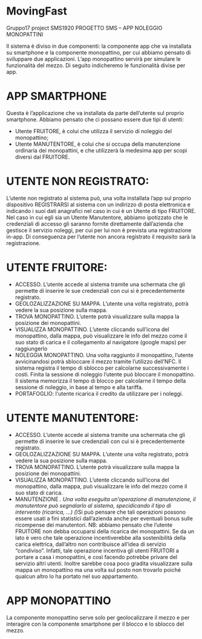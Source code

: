 # MovingFast
Gruppo17 project SMS1920
PROGETTO SMS – APP NOLEGGIO MONOPATTINI

Il sistema è diviso in due componenti: la componente app che va installata su smartphone e la componente monopattino, per cui abbiamo pensato di sviluppare due applicazioni. L’app monopattino servirà per simulare le funzionalità del mezzo. Di seguito indicheremo le funzionalità divise per app.

# APP SMARTPHONE
Questa è l’applicazione che va installata da parte dell’utente sul proprio smartphone.
Abbiamo pensato che ci possano essere due tipi di utenti:
- Utente FRUITORE, è colui che utilizza il servizio di noleggio del monopattino;
- Utente MANUTENTORE, è colui che si occupa della manutenzione ordinaria dei monopattini, e che utilizzerà la medesima app per scopi diversi dal FRUITORE.

# UTENTE NON REGISTRATO:
L’utente non registrato al sistema può, una volta installata l’app sul proprio dispositivo REGISTRARSI al sistema con un indirizzo di posta elettronica e indicando i suoi dati anagrafici nel caso in cui è un Utente di tipo FRUITORE.
Nel caso in cui egli sia un Utente Manutentore, abbiamo ipotizzato che le credenziali di accesso gli saranno fornite direttamente dall’azienda che gestisce il servizio noleggi, per cui per lui non è prevista una registrazione in-app.
Di conseguenza per l’utente non ancora registrato il requisito sarà la registrazione.

# UTENTE FRUITORE:
- ACCESSO. L’utente accede al sistema tramite una schermata che gli permette di inserire le sue credenziali con cui si è precedentemente registrato.
- GEOLOZALIZZAZIONE SU MAPPA. L’utente una volta registrato, potrà vedere la sua posizione sulla mappa.
- TROVA MONOPATTINO. L’utente potrà visualizzare sulla mappa la posizione dei monopattini.
- VISUALIZZA MONOPATTINO. L’utente cliccando sull’icona del monopattino, dalla mappa, può visualizzare le info del mezzo come il suo stato di carica e il collegamento al navigatore (google maps) per raggiungerlo
- NOLEGGIA MONOPATTINO. Una volta raggiunto il monopattino, l’utente avvicinandosi potrà sbloccare il mezzo tramite l’utilizzo dell’NFC. Il sistema registra il tempo di sblocco per calcolarne successivamente i costi. Finita la sessione di noleggio l’utente può bloccare il monopattino. Il sistema memorizza il tempo di blocco per calcolarne il tempo della sessione di noleggio, in base al tempo e alla tariffa.
- PORTAFOGLIO: l'utente ricarica il credito da utilizzare per i noleggi.


# UTENTE MANUTENTORE:
- ACCESSO. L’utente accede al sistema tramite una schermata che gli permette di inserire le sue credenziali con cui si è precedentemente registrato.
- GEOLOZALIZZAZIONE SU MAPPA. L’utente una volta registrato, potrà vedere la sua posizione sulla mappa.
- TROVA MONOPATTINO. L’utente potrà visualizzare sulla mappa la posizione dei monopattini.
- VISUALIZZA MONOPATTINO. L’utente cliccando sull’icona del monopattino, dalla mappa, può visualizzare le info del mezzo come il suo stato di carica.
- MANUTENZIONE *. Una volta eseguita un’operazione di manutenzione, il manutentore può segnalarlo al sistema, specidicando il tipo di intervento (ricarica, …)
(*)Si può pensare che tali operazioni possono essere usati a fini statistici dall’azienda anche per eventuali bonus sulle ricompense dei manutentori.
NB: abbiamo pensato che l’utente FRUITORE non debba occuparsi della ricarica dei monopattini. Se da un lato è vero che tale operazione incentiverebbe alla sostenibilità della carica elettrica, dall’altro non contribuisce all’idea di servizio “condiviso”. Infatti, tale operazione incentiva gli utenti FRUITORI a portare a casa i monopattini, e così facendo potrebbe privare del servizio altri utenti. Inoltre sarebbe cosa poco gradita visualizzare sulla mappa un monopattino ma una volta sul posto non trovarlo poiché qualcun altro lo ha portato nel suo appartamento.



# APP MONOPATTINO
La componente monopattino serve solo per geolocalizzare il mezzo e per interagire con la componente smartphone per il blocco e lo sblocco del mezzo.
